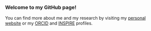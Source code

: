 ### Welcome to my GitHub page!
<!--
My name is Nikos Dokmetzoglou and I am a physics PhD candidate at the [University of North Carolina at Chapel Hill](https://www.unc.edu/), studying symmetry properties of scalar and gauge field theories and their scattering amplitudes.

I will soon be uploading some Mathematica packages that I built while working on my [latest research paper](https://arxiv.org/abs/2207.14806).
-->

You can find more about me and my research by visiting my [personal website](https://nikosdokmetzoglou.github.io/) 
or my [ORCID](https://orcid.org/0000-0002-1520-8758) and [INSPIRE](https://inspirehep.net/authors/1808352) profiles.

<!--
**NikosDokmetzoglou/NikosDokmetzoglou** is a ✨ _special_ ✨ repository because its `README.md` (this file) appears on your GitHub profile.

Here are some ideas to get you started:

- 🔭 I’m currently working on ...
- 🌱 I’m currently learning ...
- 👯 I’m looking to collaborate on ...
- 🤔 I’m looking for help with ...
- 💬 Ask me about ...
- 📫 How to reach me: ...
- 😄 Pronouns: ...
- ⚡ Fun fact: ...
-->
